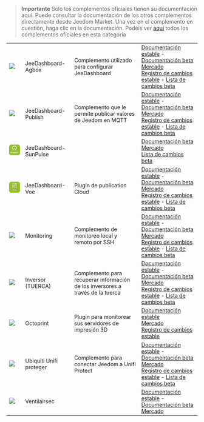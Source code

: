 
>**Importante**
>Solo los complementos oficiales tienen su documentación aquí. Puede consultar la documentación de los otros complementos directamente desde Jeedom Market. Una vez en el complemento en cuestión, haga clic en la documentación.
>Podéis ver [aquí](https://market.jeedom.com/index.php?v=d&p=market&type=plugin&categorie=monitoring) todos los complementos oficiales en esta categoría


| | | | |
|--- | --- | --- | ---|
|<img src="jeeDashboardAgbox/jeeDashboardAgbox_icon.png" class="pluginLogo" width="100" />|JeeDashboard-Agbox|Complemento utilizado para configurar JeeDashboard|[Documentación estable](jeeDashboardAgbox/index.md) - [Documentación beta](jeeDashboardAgbox/beta/index.md)<br/>[Mercado](https://market.jeedom.com/index.php?v=d&p=market_display&id=4523)<br/>[Registro de cambios estable](jeeDashboardAgbox/changelog.md) - [Lista de cambios beta](jeeDashboardAgbox/beta/changelog.md)|
|<img src="jeeDashboardPublish/jeeDashboardPublish_icon.png" class="pluginLogo" width="100" />|JeeDashboard-Publish|Complemento que le permite publicar valores de Jeedom en MQTT|[Documentación estable](jeeDashboardPublish/index.md) - [Documentación beta](jeeDashboardPublish/beta/index.md)<br/>[Mercado](https://market.jeedom.com/index.php?v=d&p=market_display&id=4482)<br/>[Registro de cambios estable](jeeDashboardPublish/changelog.md) - [Lista de cambios beta](jeeDashboardPublish/beta/changelog.md)|
|<img src="jeeDashboardSunPulse/beta/jeeDashboardSunPulse_icon.png" class="pluginLogo" width="100" />|JeeDashboard-SunPulse|<br/>|[Documentación beta](jeeDashboardSunPulse/beta/index.md)<br/>[Mercado](https://market.jeedom.com/index.php?v=d&p=market_display&id=4574)<br/>[Lista de cambios beta](jeeDashboardSunPulse/beta/changelog.md)|
|<img src="jeeDashboardVoe/jeeDashboardVoe_icon.png" class="pluginLogo" width="100" />|JeeDashboard-Voe|Plugin de publication Cloud|[Documentación estable](jeeDashboardVoe/index.md) - [Documentación beta](jeeDashboardVoe/beta/index.md)<br/>[Mercado](https://market.jeedom.com/index.php?v=d&p=market_display&id=4570)<br/>[Registro de cambios estable](jeeDashboardVoe/changelog.md) - [Lista de cambios beta](jeeDashboardVoe/beta/changelog.md)|
|<img src="monitoring2/monitoring2_icon.png" class="pluginLogo" width="100" />|Monitoring|Complemento de monitoreo local y remoto por SSH|[Documentación estable](monitoring2/index.md) - [Documentación beta](monitoring2/beta/index.md)<br/>[Mercado](https://market.jeedom.com/index.php?v=d&p=market_display&id=3317)<br/>[Registro de cambios estable](monitoring2/changelog.md) - [Lista de cambios beta](monitoring2/beta/changelog.md)|
|<img src="nut/nut_icon.png" class="pluginLogo" width="100" />|Inversor (TUERCA)|Complemento para recuperar información de los inversores a través de la tuerca|[Documentación estable](nut/index.md) - [Documentación beta](nut/beta/index.md)<br/>[Mercado](https://market.jeedom.com/index.php?v=d&p=market_display&id=1500)<br/>[Registro de cambios estable](nut/changelog.md) - [Lista de cambios beta](nut/beta/changelog.md)|
|<img src="octoprint/octoprint_icon.png" class="pluginLogo" width="100" />|Octoprint|Plugin para monitorear sus servidores de impresión 3D|[Documentación estable](octoprint/index.md)<br/>[Mercado](https://market.jeedom.com/index.php?v=d&p=market_display&id=3295)<br/>[Registro de cambios estable](octoprint/changelog.md)|
|<img src="unifiprotect/unifiprotect_icon.png" class="pluginLogo" width="100" />|Ubiquiti Unifi proteger|Complemento para conectar Jeedom a Unifi Protect|[Documentación estable](unifiprotect/index.md) - [Documentación beta](unifiprotect/beta/index.md)<br/>[Mercado](https://market.jeedom.com/index.php?v=d&p=market_display&id=4188)<br/>[Registro de cambios estable](unifiprotect/changelog.md) - [Lista de cambios beta](unifiprotect/beta/changelog.md)|
|<img src="ventilairsec/ventilairsec_icon.png" class="pluginLogo" width="100" />|Ventilairsec||[Documentación estable](ventilairsec/index.md) - [Documentación beta](ventilairsec/beta/index.md)<br/>[Mercado](https://market.jeedom.com/index.php?v=d&p=market_display&id=3895)|
